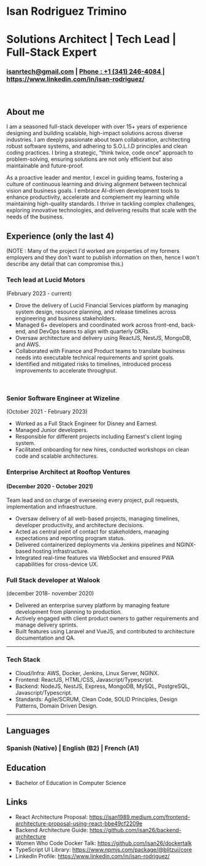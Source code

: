 # Isan Rodriguez Trimino
# Solutions Architect | Tech Lead | Full-Stack Expert 
###  isanrtech@gmail.com | <a href="tel:+13412464084">Phone : +1 (341) 246-4084 </a> | https://www.linkedin.com/in/isan-rodriguez/

<br/>

## About me

I am a seasoned full-stack developer with over 15+ years of experience designing and building scalable, high-impact solutions across diverse industries. I am deeply passionate about team collaboration, architecting robust software systems, and adhering to S.O.L.I.D principles and clean coding practices. I bring a strategic, “think twice, code once” approach to problem-solving, ensuring solutions are not only efficient but also maintainable and future-proof.

As a proactive leader and mentor, I excel in guiding teams, fostering a culture of continuous learning and driving alignment between technical vision and business goals. I embrace AI-driven development tools to enhance productivity, accelerate and complement my learning while maintaining high-quality standards. I thrive in tackling complex challenges, exploring innovative technologies, and delivering results that scale with the needs of the business.


## Experience (only the last 4)

(NOTE : Many of the project I'd worked are properties of my formers employers and they don't want to publish information on then, hence I won't describe any detail that can compromise this.)

### Tech lead at Lucid Motors
(February 2023 - current)

- Drove the delivery of Lucid Financial Services platform by managing system design, resource planning, and release timelines across engineering and business stakeholders.
- Managed 6+ developers and coordinated work across front-end, back-end, and DevOps teams to align with quarterly OKRs.
- Oversaw architecture and delivery using ReactJS, NestJS, MongoDB, and AWS.
- Collaborated with Finance and Product teams to translate business needs into executable technical requirements and sprint goals.
- Identified and mitigated risks to timelines, introduced process improvements to accelerate throughput.

<br/>

### Senior Software Engineer at Wizeline
 (October 2021 - February 2023)

 - Worked as a Full Stack Engineer for Disney and Earnest.
 - Managed Junior developers.
 - Responsible for different projects including Earnest's client loging system.
 - Facilitated onboarding for new hires, conducted workshops on clean code and scalable
architectures.


### Enterprise Architect at Rooftop Ventures

#### (December 2020 - October 2021)
Team lead and on charge of everseeing every project, pull requests, implementation and infraestructure.

- Oversaw delivery of all web-based projects, managing timelines, developer productivity, and
architecture decisions.
- Acted as central point of contact for stakeholders, managing expectations and reporting
program status.
- Delivered containerized deployments via Jenkins pipelines and NGINX-based hosting
infrastructure.
- Integrated real-time features via WebSocket and ensured PWA capabilities for cross-device
UX.

### Full Stack developer at Walook
(december 2018- november 2020)

- Delivered an enterprise survey platform by managing feature development from planning to
production.
- Actively engaged with client product owners to gather requirements and manage delivery sprints.
- Built features using Laravel and VueJS, and contributed to architecture documentation and QA.


---

### Tech Stack
- Cloud/Infra: AWS, Docker, Jenkins, Linux Server, NGINX.
- Frontend: ReactJS, HTML/CSS, Javascript/Typescript.
- Backend: NodeJS, NestJS, Express, MongoDB, MySQL, PostgreSQL, Javascript/Typescript.
- Standards: Agile/SCRUM, Clean Code, SOLID Principles, Design Patterns, Domain Driven Design.

---
## Languages
### Spanish (Native) | English (B2) | French (A1)


## Education
- Bachelor of Education in Computer Science

## Links
- React Architecture Proposal: https://isan1989.medium.com/frontend-architecture-proposal-using-react-bbe49cf2209e
- Backend Architecture Guide: https://github.com/isan26/backend-architecture
- Women Who Code Docker Talk: https://github.com/isan26/dockertalk
- TypeScript UI Library: https://www.npmjs.com/package/@blitzui/core
- LinkedIn Profile: https://www.linkedin.com/in/isan-rodriguez/

